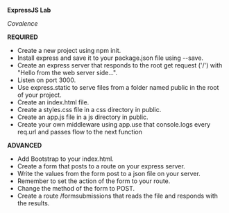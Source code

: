 **ExpressJS Lab**

*Covalence*

**REQUIRED**
- Create a new project using npm init.
- Install express and save it to your package.json file using --save.
- Create an express server that responds to the root get request ('/') with "Hello from the web server side...".
- Listen on port 3000.
- Use express.static to serve files from a folder named public in the root of your project.
- Create an index.html file.
- Create a styles.css file in a css directory in public.
- Create an app.js file in a js directory in public.
- Create your own middleware using app.use that console.logs every req.url and passes flow to the next function

**ADVANCED**
- Add Bootstrap to your index.html.
- Create a form that posts to a route on your express server.
- Write the values from the form post to a json file on your server.
- Remember to set the action of the form to your route.
- Change the method of the form to POST.
- Create a route /formsubmissions that reads the file and responds with the results.